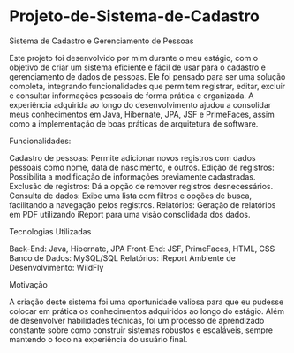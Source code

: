 # Projeto-de-Sistema-de-Cadastro
Sistema de Cadastro e Gerenciamento de Pessoas

Este projeto foi desenvolvido por mim durante o meu estágio, com o objetivo de criar um sistema eficiente e fácil de usar para o cadastro e gerenciamento de dados de pessoas. Ele foi pensado para ser uma solução completa, integrando funcionalidades que permitem registrar, editar, excluir e consultar informações pessoais de forma prática e organizada. A experiência adquirida ao longo do desenvolvimento ajudou a consolidar meus conhecimentos em Java, Hibernate, JPA, JSF e PrimeFaces, assim como a implementação de boas práticas de arquitetura de software.

Funcionalidades:

Cadastro de pessoas: Permite adicionar novos registros com dados pessoais como nome, data de nascimento, e outros.
Edição de registros: Possibilita a modificação de informações previamente cadastradas.
Exclusão de registros: Dá a opção de remover registros desnecessários.
Consulta de dados: Exibe uma lista com filtros e opções de busca, facilitando a navegação pelos registros.
Relatórios: Geração de relatórios em PDF utilizando iReport para uma visão consolidada dos dados.

Tecnologias Utilizadas

Back-End: Java, Hibernate, JPA
Front-End: JSF, PrimeFaces, HTML, CSS
Banco de Dados: MySQL/SQL
Relatórios: iReport
Ambiente de Desenvolvimento: WildFly

Motivação

A criação deste sistema foi uma oportunidade valiosa para que eu pudesse colocar em prática os conhecimentos adquiridos ao longo do estágio. Além de desenvolver habilidades técnicas, foi um processo de aprendizado constante sobre como construir sistemas robustos e escaláveis, sempre mantendo o foco na experiência do usuário final.
